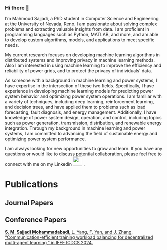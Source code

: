 ### Hi there 👋 

I’m Mahmoud Sajjadi, a PhD student in Computer Science and Engineering at the University of Nevada, Reno. I am passionate about solving complex problems and extracting valuable insights from data. I am proficient in programming languages such as Python, MATLAB, and more, and am able to develop custom algorithms, models, and applications to meet specific needs.

My current research focuses on developing machine learning algorithms in distributed systems and improving privacy in machine learning methods. Also I am interested in using machine learning to improve the efficiency and reliability of power grids, and to protect the privacy of individuals' data.

As someone with a background in machine learning and power systems, I have expertise in the intersection of these two fields. Specifically, I have experience in developing machine learning models for predicting power system behavior and optimizing power system operations. I am familiar with a variety of techniques, including deep learning, reinforcement learning, and decision trees, and have applied them to problems such as load forecasting, fault diagnosis, and energy management. Additionally, I have knowledge of power system design, operation, and control, including topics such as power generation, transmission, distribution, and renewable energy integration. Through my background in machine learning and power systems, I am committed to advancing the field of sustainable energy and optimizing power system performance.

I am always looking for new opportunities to grow and learn. If you have any questions or would like to discuss potential collaboration, please feel free to connect with me on my Linkedin <a href="https://www.linkedin.com/in/mahmoudsajjadi/"><img src="https://cdn-icons-png.flaticon.com/512/174/174857.png" width="30" height="30"></a>
.





# Publications

## Journal Papers



## Conference Papers

[**S. M. Sajjadi Mohammadabadi**, L. Yang, F. Yan, and J. Zhang, “Communication-efficient training workload balancing for decentralized multi-agent learning,” in IEEE ICDCS 2024.](https://arxiv.org/abs/2405.00839)







<!--
**mahmoudsajjadi/mahmoudsajjadi** is a ✨ _special_ ✨ repository because its `README.md` (this file) appears on your GitHub profile.

Here are some ideas to get you started:

- 🔭 I’m currently working on ...
- 🌱 I’m currently learning ...
- 👯 I’m looking to collaborate on ...
- 🤔 I’m looking for help with ...
- 💬 Ask me about ...
- 📫 How to reach me: ...
- 😄 Pronouns: ...
- ⚡ Fun fact: ...
-->
